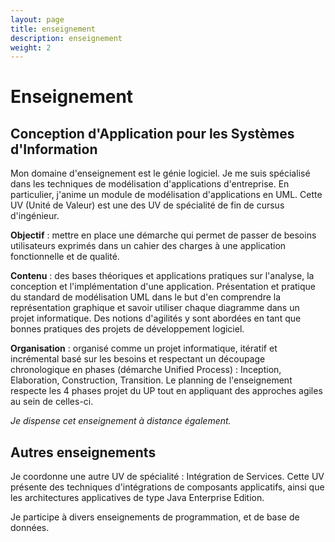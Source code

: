 ```yaml
---
layout: page
title: enseignement
description: enseignement
weight: 2
---
```


# Enseignement

## Conception d'Application pour les Systèmes d'Information

Mon domaine d'enseignement est le génie logiciel. Je me suis spécialisé dans les techniques de modélisation d'applications d'entreprise. En particulier, j'anime un module de modélisation d'applications en UML. Cette UV (Unité de Valeur) est une des UV de spécialité de fin de cursus d'ingénieur.  

**Objectif** : mettre en place une démarche qui permet de passer de besoins utilisateurs exprimés dans un cahier des charges à une application fonctionnelle et de qualité.  

**Contenu** : des bases théoriques et applications pratiques sur l'analyse, la conception et l'implémentation d'une application. Présentation et pratique du standard de modélisation UML dans le but d'en comprendre la représentation graphique et savoir utiliser chaque diagramme dans un projet informatique. Des notions d'agilités y sont abordées en tant que bonnes pratiques des projets de développement logiciel.  

**Organisation** : organisé comme un projet informatique, itératif et incrémental basé sur les besoins et respectant un découpage chronologique en phases (démarche Unified Process) : Inception, Elaboration, Construction, Transition. Le planning de l'enseignement respecte les 4 phases projet du UP tout en appliquant des approches agiles au sein de celles-ci.  

*Je dispense cet enseignement à distance également.*

## Autres enseignements

Je coordonne une autre UV de spécialité : Intégration de Services. Cette UV présente des techniques d'intégrations de composants applicatifs, ainsi que les architectures applicatives de type Java Enterprise Edition.  

Je participe à divers enseignements de programmation, et de base de données.
